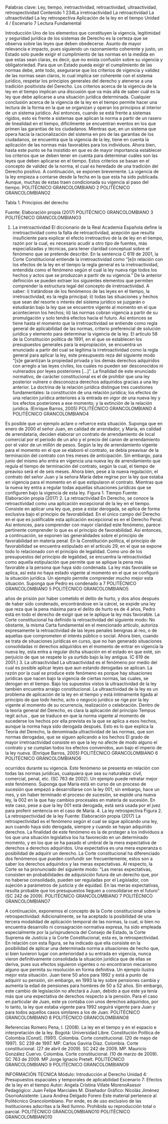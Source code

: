 Palabras clave: 
Ley, tiempo, iretroactividad, retroactividad, ultraactividad, retrospectividad Contenido
1
234La irretroactividad
La retroactividad
La ultraactividad
La ley retrospectiva
Aplicación de la ley en el tiempo
Unidad 4 / Escenario 7
Lectura Fundamental


Introducción
Uno de los elementos que constituyen la vigencia, legitimidad y seguridad jurídica de los sistemas 
de Derecho es la certeza que se observa sobre las leyes que deben obedecerse. Asunto de mayor relevancia e impacto, pues siguiendo un razonamiento coherente y justo, un Estado solo puede exigir el cumplimiento de las normas en la medida en que estas sean claras, es decir, que no exista confusión sobre su vigencia y obligatoriedad.
Para que un Estado pueda exigir el cumplimiento de las normas debe, ante todo, asegurarse que los 
criterios de vigencia y validez de las normas sean claros, lo cual implica ser coherente con el sistema jurídico, respetar los principios generales del derecho y atenerse a una tradición positivista del Derecho.
Los criterios acerca de la vigencia de la ley en el tiempo implican una discusión que va más allá de saber cuál es la ley que debe aplicarse a una situación jurídica determinada. Cualquier conclusión acerca de la vigencia de la ley en el tiempo permite hacer una lectura de la forma en la que se organizan y operan los principios al interior de un sistema jurídico. Así entonces, 
cuando se está frente a sistemas rígidos, esto es frente a sistemas que aplican la norma a partir de un rasero de linealidad en el tiempo, difícilmente se encuentran eventos en los que primen las garantías de los ciudadanos. Mientras que, en un sistema que opera hacía la racionalización del sistema en pro de las garantías de los ciudadanos, se encuentra que la vigencia de la ley, tiene en cuenta la aplicación de las normas más favorables para los individuos. 
Ahora bien, hasta este punto se ha insistido en que es de mayor importancia establecer los criterios 
que se deben tener en cuenta para determinar cuáles son las leyes que deben aplicarse en el tiempo. Estos criterios se basan en el concepto de validez de la norma, el cual es heredado de una tradición del Derecho positivo. A continuación, se exponen brevemente.
La vigencia de la ley empieza a contarse desde la fecha en la que esta ha sido publicada.  Aunque, muchas de estas traen condicionada su vigencia al paso del tiempo.
POLITÉCNICO  GRANCOLOMBIANO
2
POLITÉCNICO  GRANCOLOMBIANO2

Tabla 1. Principios del derecho
 
Fuente: Elaboración propia (2017)
POLITÉCNICO  GRANCOLOMBIANO
3
POLITÉCNICO  GRANCOLOMBIANO3

1. La irretroactividad 
El diccionario de la Real Academia Española define la irretroactividad como la falta de retroactividad, 
acepción que resulta insuficiente para explicar el efecto irretroactivo de la de ley en el tiempo, razón por la cual, es necesario acudir a otro tipo de fuentes, más especializadas y técnicas, para tener claridad conceptual sobre el fenómeno que se pretende describir. 
En la sentencia C 619 de 2001, la Corte Constitucional entiende la irretroactividad como “[e]n 
relación con los efectos de la ley en el tiempo la regla general es la irretroactividad, entendida como el fenómeno según el cual la ley nueva rige todos los hechos y actos que se produzcan a partir de su vigencia.” 
De la anterior definición se pueden extraer los siguientes elementos que permiten comprender la 
estructura legal del concepto de irretroactividad. A saber: i) tratándose de los fenómenos de las leyes en el tiempo, la irretroactividad, es la regla principal; ii) todas las situaciones y hechos que sean del resorte o interés del sistema jurídico se juzgarán o estudiarán bajo la ley que se encuentre vigente al momento en el que acontecieron los hechos; iii) las normas cobran vigencia a partir de su promulgación y solo tendrá efectos hacia el futuro. Así entonces se tiene hasta el momento que la irretroactividad se entiende como regla general de aplicabilidad de las normas, criterio preferencial de solución jurídica y elemento para determinar la vigencia de la ley.
El artículo 58 de la Constitución política de 1991, en el que se establecen los presupuestos generales 
para la expropiación, se encuentra un enunciado a partir del cual se legitima la irretroactividad como la regla general para aplicar la ley, este presupuesto reza del siguiente modo “[s]e garantizan la propiedad privada y los demás derechos adquiridos con arreglo a las leyes civiles, los cuales no pueden ser desconocidos ni vulnerados por leyes posteriores […]”. La finalidad de este enunciado normativo, de carácter constitucional es el de prohibir que una ley posterior vulnere o desconozca derechos adquiridos gracias a una ley anterior. 
La doctrina de la relación jurídica distingue tres cuestiones fundamentales: la constitución de una relación jurídica; los efectos de una relación jurídica anteriores a la entrada en vigor de una nueva ley y los efectos posteriores a ese momento; y la extinción de la relación jurídica. (Enrique Barros, 2005)
POLITÉCNICO  GRANCOLOMBIANO
4
POLITÉCNICO  GRANCOLOMBIANO4

Es posible que un ejemplo aclare o refuerce esta situación. Suponga que en enero de 2000 el señor 
Juan, en calidad de arrendador, y María, en calidad de arrendataria, deciden elaborar un contrato de arrendamiento de local comercial por el periodo de un año y el precio del canon de arrendamiento por el valor de un millón de pesos. Según la ley de arrendamiento vigente para el momento en el que se elaboró el contrato, se debía preavisar de la terminación del contrato con tres meses de anticipación. Sin embargo, para junio del mismo año entra en vigencia una nueva ley de arrendamiento que regula el tiempo de terminación del contrato, según la cual, el tiempo de preaviso será el de seis meses. Ahora bien, pese a la nueva regulación, el contrato del señor Juan y la señora María debe regirse por la ley que estaba en vigencia para el momento en el que estipularon el contrato. Mientras que la nueva ley entra a regular todas aquellas situaciones jurídicas que se configuren bajo la vigencia de esta ley. 
Figura 1. Tiempo
Fuente: Elaboración propia (2017)
2. La retroactividad
En Derecho, se conoce la retroactividad como una aplicación excepcional de la ley en el tiempo. 
Consiste en aplicar una ley que, pese a estar derogada, se aplica de forma exclusiva bajo el principio de favorabilidad. En el único campo del Derecho en el que es justificable esta aplicación excepcional es en el Derecho Penal. Así entonces, para comprender con mayor claridad este fenómeno, parece pertinente comprender lo que es el principio de favorabilidad. Así entonces, a continuación, se exponen las generalidades sobre el principio de favorabilidad en materia penal. 
En la Constitución política, el principio de favorabilidad se encuentra estipulado en el artículo 29, en 
el que se expone todo lo relacionado con el principio de legalidad. Como uno de los presupuestos del principio de legalidad, se encuentra la retroactividad como aquella estipulación que permite que se aplique la pena más favorable a la persona que haya sido condenada. La ley más favorable se aplica, así esta no haya estado vigente al momento en el que se configuró la situación jurídica.
Un ejemplo permite comprender mucho mejor esta situación. Suponga que Pedro es condenado a 7 
POLITÉCNICO  GRANCOLOMBIANO
5
POLITÉCNICO  GRANCOLOMBIANO5

años de prisión por haber cometido el delito de hurto, y dos años después de haber sido condenado, 
encontrándose en la cárcel, se expide una ley que reza que la pena máxima para el delito de hurto es de 4 años, Pedro está en todo el derecho de exigir que se le aplique la ley más favorable.
La Corte constitucional ha definido la retroactividad del siguiente modo:
No obstante, la misma Carta fundamental en el mencionado artículo, autoriza expresamente la 
retroactividad de las leyes penales benignas al reo, o de aquellas que comprometen el interés público o social. Ahora bien, cuando se trata de situaciones jurídicas en curso, que no han generado situaciones consolidadas ni derechos adquiridos en el momento de entrar en vigencia la nueva ley, esta entra a regular dicha situación en el estado en que esté, sin perjuicio de que se respete lo ya surtido bajo la ley antigua. (C 619 de 2001.)
3. La ultraactividad
La ultraactividad es el fenómeno por medio del cual es posible aplicar leyes que aun estando derogadas se aplican. La razón por la cual se produce este fenómeno es porque hay situaciones jurídicas que nacen bajo la vigencia de ciertas normas, las cuales, se derogan en el tiempo. 
Bajo los supuestos vistos la ultraactividad de la ley también encuentra arraigo constitucional. La 
ultraactividad de la ley es un problema de aplicación de la ley en el tiempo y está íntimamente 
ligada al principio de que todo hecho, acto o negocio jurídico se rige por la ley vigente al momento de su ocurrencia, realización o celebración. Dentro de la teoría general del Derecho, es clara la aplicación del principio Tempus regit actus , que se traduce en que la norma vigente al 
momento de sucederse los hechos por ella prevista es la que se aplica a esos hechos, aunque la norma haya sido derogada después. Esto es lo que explica la Teoría del Derecho, la denominada ultractividad de las normas, que son normas derogadas, que se siguen aplicando a los hechos 
El grado de mayor irretroactividad consiste en que la ley no afecte de modo alguno el contrato y se cumplan todos los efectos convenidos, aun bajo el imperio de la ley nueva. (Enrique Barros, 2005) 
POLITÉCNICO  GRANCOLOMBIANO
6
POLITÉCNICO  GRANCOLOMBIANO6

ocurridos durante su vigencia. Este fenómeno se presenta en relación con todas las normas 
jurídicas, cualquiera que sea su naturaleza: civil, comercial, penal, etc. (SC 763 de 2002). 
Un ejemplo puede retratar mejor este fenómeno. Suponga que María está en curso de un proceso de 
sucesión que empezó a desarrollarse con la ley 001, sin embargo, hace un mes, y sin haber terminado el proceso de sucesión, se expide una nueva ley, la 002 en la que hay cambios procesales en materia de sucesión. En este caso, pese a que la ley 001 está derogada, está será usada por el juez para proferir sentencia en el caso de María. 
4. La ley retrospectiva
Figura 2. La retrospectividad de la ley
Fuente: Elaboración propia (2017)
La retrospectividad es el fenómeno según el cual se sigue aplicando una ley, aun cuando haya sido 
derogada, siempre y cuando se hayan adquirido derechos. La finalidad de este fenómeno es la de proteger a los individuos a los que una situación legislativa los ha favorecido en un determinado momento, y en los que se ha pasado el umbral de la mera expectativa de derechos a derechos adquiridos.
Una expectativa es una mera esperanza o posibilidad de adquirir un derecho. La Corte constitucional 
ha diferenciado dos fenómenos que pueden confundir ser frecuentemente, estos son a saber los derechos adquiridos y las meras expectativas. Al respecto, la Corte se ha pronunciado del siguiente modo: "Las meras expectativas, consisten en probabilidades de adquisición futura de un derecho que, por no haberse consolidado, pueden ser reguladas por el Legislador, con sujeción a parámetros de justicia y de equidad. En las meras expectativas, resulta probable que los presupuestos lleguen a consolidarse en el futuro" (SC 242 de 2009). 
POLITÉCNICO  GRANCOLOMBIANO
7
POLITÉCNICO  GRANCOLOMBIANO7

A continuación, exponemos el concepto de la Corte constitucional sobre la retrospectividad:
Adicionalmente, se ha aceptado la posibilidad de una tercera modalidad de aplicación temporal 
de las normas, la cual, si bien no encuentra desarrollo ni consagración normativa expresa, ha sido empleada especialmente por la jurisprudencia del Consejo de Estado, la Corte Suprema de Justicia y la Corte Constitucional, esta es, la retrospectividad. En relación con esta figura, se ha indicado que ella consiste en la posibilidad de aplicar una determinada norma a situaciones de hecho que, si bien tuvieron lugar con anterioridad a su entrada en vigencia, nunca vieron definitivamente consolidada la situación jurídica que de ellas se deriva, pues sus efectos siguieron vigentes o no encontraron mecanismo alguno que permita su resolución en forma definitiva.
Un ejemplo ilustra mejor esta situación. Juan tiene 50 años para 1992 y está a punto de adquirir su pensión, sin embargo, en 1993 la ley sobre pensiones cambia y aumenta la edad de pensiones para hombres de 50 a 52 años. Sin embargo, este cambio de legislación no afectará a Juan, debido a que este ya tenía más que una expectativa de derechos respecto a la pensión. Para el caso en particular de Juan, este ya contaba con unos derechos adquiridos, por lo tanto, la ley que estaba vigente para 1992 seguirá vigente para Juan y para todos aquellos casos similares a los de Juan. 
POLITÉCNICO  GRANCOLOMBIANO
8
POLITÉCNICO  GRANCOLOMBIANO8

Referencias
Romero Pena, I. (2008). La ley en el tiempo y en el espacio e interpretación de la ley. Bogotá: 
Universidad Libre. 
Constitución Política de Colombia [Const]. (1991).
Colombia. Corte constitucional. (20 de mayo de 1997). SC 239 de 1997. MP. Carlos Gaviria Díaz.
Colombia. Corte constitucional. (27 de abril de 2009). SC 242 de 2009. MP. Mauricio González 
Cuervo. 
Colombia. Corte constitucional. (10 de marzo de 2009). SC 763 de 2009. MP Jorge Ignacio 
Pretelt. 
POLITÉCNICO  GRANCOLOMBIANO
9
POLITÉCNICO  GRANCOLOMBIANO9

INFORMACIÓN TÉCNICA
Módulo: Introducción al Derecho
Unidad 4: Presupuestos espaciales y temporales de 
aplicabilidad
Escenario 7: Efectos de la ley en el tiempo
Autor: Angela Cristina Villate MorenoAsesor Pedagógico: Juan Felipe Marciales M.
Diseñador Gráfico: Nicolás Jiménez OsorioAsistente: Laura Andrea Delgado Forero
Este material pertenece al Politécnico Grancolombiano. Por 
ende, es de uso exclusivo de las Instituciones adscritas a la Red Ilumno. Prohibida su reproducción total o parcial.
POLITÉCNICO  GRANCOLOMBIANO10
POLITÉCNICO  GRANCOLOMBIANO10

